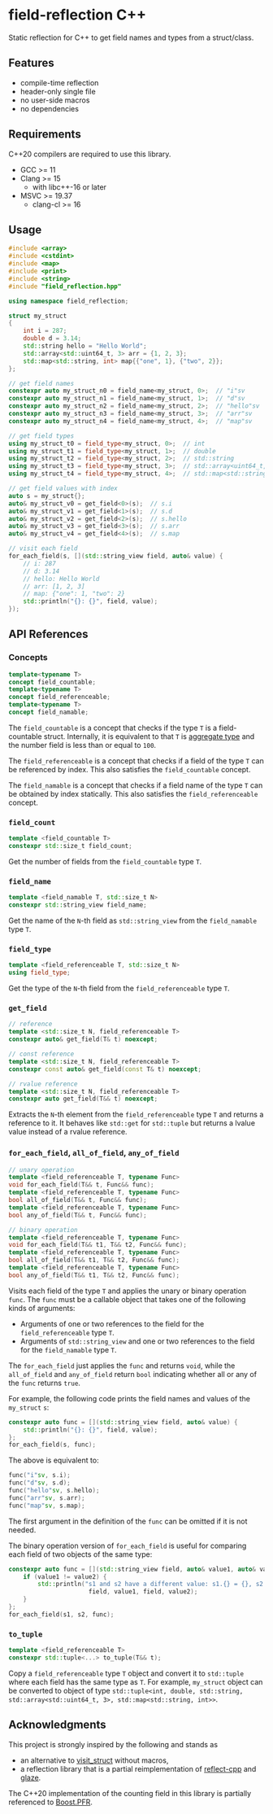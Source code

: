 # field-reflection C++

Static reflection for C++ to get field names and types from a struct/class.

## Features

* compile-time reflection
* header-only single file
* no user-side macros
* no dependencies

## Requirements

C++20 compilers are required to use this library.

* GCC >= 11
* Clang >= 15
    * with libc++-16 or later
* MSVC >= 19.37
    * clang-cl >= 16

## Usage

```cpp
#include <array>
#include <cstdint>
#include <map>
#include <print>
#include <string>
#include "field_reflection.hpp"

using namespace field_reflection;

struct my_struct
{
    int i = 287;
    double d = 3.14;
    std::string hello = "Hello World";
    std::array<std::uint64_t, 3> arr = {1, 2, 3};
    std::map<std::string, int> map{{"one", 1}, {"two", 2}};
};

// get field names
constexpr auto my_struct_n0 = field_name<my_struct, 0>;  // "i"sv
constexpr auto my_struct_n1 = field_name<my_struct, 1>;  // "d"sv
constexpr auto my_struct_n2 = field_name<my_struct, 2>;  // "hello"sv
constexpr auto my_struct_n3 = field_name<my_struct, 3>;  // "arr"sv
constexpr auto my_struct_n4 = field_name<my_struct, 4>;  // "map"sv

// get field types
using my_struct_t0 = field_type<my_struct, 0>;  // int
using my_struct_t1 = field_type<my_struct, 1>;  // double
using my_struct_t2 = field_type<my_struct, 2>;  // std::string
using my_struct_t3 = field_type<my_struct, 3>;  // std::array<uint64_t, 3>
using my_struct_t4 = field_type<my_struct, 4>;  // std::map<std::string, int>

// get field values with index
auto s = my_struct{};
auto& my_struct_v0 = get_field<0>(s);  // s.i
auto& my_struct_v1 = get_field<1>(s);  // s.d
auto& my_struct_v2 = get_field<2>(s);  // s.hello
auto& my_struct_v3 = get_field<3>(s);  // s.arr
auto& my_struct_v4 = get_field<4>(s);  // s.map

// visit each field
for_each_field(s, [](std::string_view field, auto& value) {
    // i: 287
    // d: 3.14
    // hello: Hello World
    // arr: [1, 2, 3]
    // map: {"one": 1, "two": 2}
    std::println("{}: {}", field, value);
});
```

## API References

### Concepts

```cpp
template<typename T>
concept field_countable;
template<typename T>
concept field_referenceable;
template<typename T>
concept field_namable;
```

The `field_countable` is a concept that checks if the type `T` is a field-countable struct. Internally, it is equivalent to that `T` is [aggregate type](https://en.cppreference.com/w/cpp/types/is_aggregate) and the number field is less than or equal to `100`.

The `field_referenceable` is a concept that checks if a field of the type `T` can be referenced by index. This also satisfies the `field_countable` concept.

The `field_namable` is a concept that checks if a field name of the type `T` can be obtained by index statically. This also satisfies the `field_referenceable` concept.

### `field_count`

```cpp
template <field_countable T>
constexpr std::size_t field_count;
```

Get the number of fields from the `field_countable` type `T`.

### `field_name`

```cpp
template <field_namable T, std::size_t N>
constexpr std::string_view field_name;
```

Get the name of the `N`-th field as `std::string_view` from the `field_namable` type `T`.

### `field_type`

```cpp
template <field_referenceable T, std::size_t N>
using field_type;
```

Get the type of the `N`-th field from the `field_referenceable` type `T`.

### `get_field`

```cpp
// reference
template <std::size_t N, field_referenceable T>
constexpr auto& get_field(T& t) noexcept;

// const reference
template <std::size_t N, field_referenceable T>
constexpr const auto& get_field(const T& t) noexcept;

// rvalue reference
template <std::size_t N, field_referenceable T>
constexpr auto get_field(T&& t) noexcept;
```

Extracts the `N`-th element from the `field_referenceable` type `T` and returns a reference to it. It behaves like `std::get` for `std::tuple` but returns a lvalue value instead of a rvalue reference.

### `for_each_field`, `all_of_field`, `any_of_field`

```cpp
// unary operation
template <field_referenceable T, typename Func>
void for_each_field(T&& t, Func&& func);
template <field_referenceable T, typename Func>
bool all_of_field(T&& t, Func&& func);
template <field_referenceable T, typename Func>
bool any_of_field(T&& t, Func&& func);

// binary operation
template <field_referenceable T, typename Func>
void for_each_field(T&& t1, T&& t2, Func&& func);
template <field_referenceable T, typename Func>
bool all_of_field(T&& t1, T&& t2, Func&& func);
template <field_referenceable T, typename Func>
bool any_of_field(T&& t1, T&& t2, Func&& func);
```

Visits each field of the type `T` and applies the unary or binary operation `func`. The `func` must be a callable object that takes one of the following kinds of arguments:

* Arguments of one or two references to the field for the `field_referenceable` type `T`.
* Arguments of `std::string_view` and one or two references to the field for the `field_namable` type `T`.

The `for_each_field` just applies the `func` and returns `void`, while the `all_of_field` and `any_of_field` return `bool` indicating whether all or any of the `func` returns `true`.

For example, the following code prints the field names and values of the `my_struct` `s`:

```cpp
constexpr auto func = [](std::string_view field, auto& value) {
    std::println("{}: {}", field, value);
};
for_each_field(s, func);
```

The above is equivalent to:

```cpp
func("i"sv, s.i);
func("d"sv, s.d);
func("hello"sv, s.hello);
func("arr"sv, s.arr);
func("map"sv, s.map);
```

The first argument in the definition of the `func` can be omitted if it is not needed.

The binary operation version of `for_each_field` is useful for comparing each field of two objects of the same type:

```cpp
constexpr auto func = [](std::string_view field, auto& value1, auto& value2) {
    if (value1 != value2) {
        std::println("s1 and s2 have a different value: s1.{} = {}, s2.{} = {}",
                      field, value1, field, value2);
    }
};
for_each_field(s1, s2, func);
```

### `to_tuple`

```cpp
template <field_referenceable T>
constexpr std::tuple<...> to_tuple(T&& t);
```

Copy a `field_referenceable` type `T` object and convert it to `std::tuple` where each field has the same type as `T`. For example, `my_struct` object can be converted to  object of type `std::tuple<int, double, std::string, std::array<std::uint64_t, 3>, std::map<std::string, int>>`.

## Acknowledgments

This project is strongly inspired by the following and stands as

* an alternative to [visit_struct](https://github.com/cbeck88/visit_struct) without macros,
* a reflection library that is a partial reimplementation of [reflect-cpp](https://github.com/getml/reflect-cpp) and [glaze](https://github.com/stephenberry/glaze).

The C++20 implementation of the counting field in this library is partially referenced to [Boost.PFR](https://github.com/boostorg/pfr).
